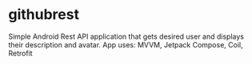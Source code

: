 # githubrest
Simple Android Rest API application that gets desired user and displays their description and avatar.
App uses: MVVM, Jetpack Compose, Coil, Retrofit
